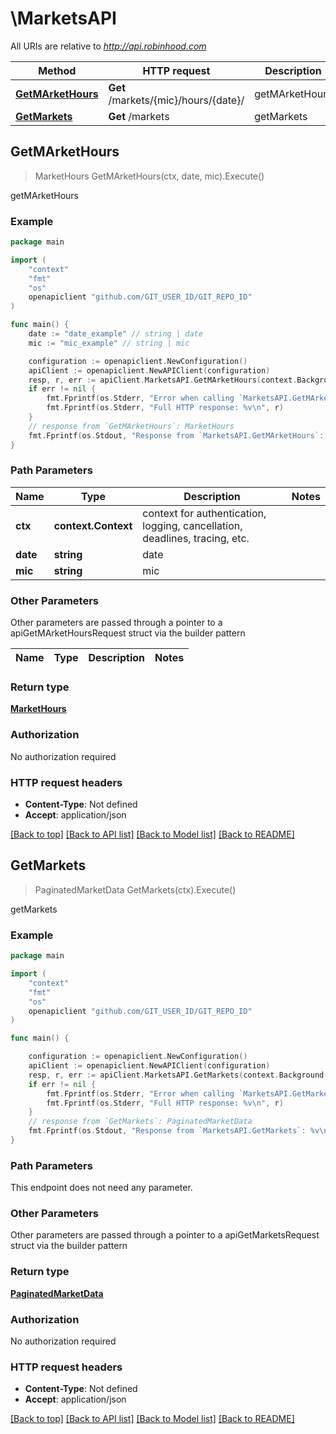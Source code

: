 # \MarketsAPI

All URIs are relative to *http://api.robinhood.com*

Method | HTTP request | Description
------------- | ------------- | -------------
[**GetMArketHours**](MarketsAPI.md#GetMArketHours) | **Get** /markets/{mic}/hours/{date}/ | getMArketHours
[**GetMarkets**](MarketsAPI.md#GetMarkets) | **Get** /markets | getMarkets



## GetMArketHours

> MarketHours GetMArketHours(ctx, date, mic).Execute()

getMArketHours

### Example

```go
package main

import (
    "context"
    "fmt"
    "os"
    openapiclient "github.com/GIT_USER_ID/GIT_REPO_ID"
)

func main() {
    date := "date_example" // string | date
    mic := "mic_example" // string | mic

    configuration := openapiclient.NewConfiguration()
    apiClient := openapiclient.NewAPIClient(configuration)
    resp, r, err := apiClient.MarketsAPI.GetMArketHours(context.Background(), date, mic).Execute()
    if err != nil {
        fmt.Fprintf(os.Stderr, "Error when calling `MarketsAPI.GetMArketHours``: %v\n", err)
        fmt.Fprintf(os.Stderr, "Full HTTP response: %v\n", r)
    }
    // response from `GetMArketHours`: MarketHours
    fmt.Fprintf(os.Stdout, "Response from `MarketsAPI.GetMArketHours`: %v\n", resp)
}
```

### Path Parameters


Name | Type | Description  | Notes
------------- | ------------- | ------------- | -------------
**ctx** | **context.Context** | context for authentication, logging, cancellation, deadlines, tracing, etc.
**date** | **string** | date | 
**mic** | **string** | mic | 

### Other Parameters

Other parameters are passed through a pointer to a apiGetMArketHoursRequest struct via the builder pattern


Name | Type | Description  | Notes
------------- | ------------- | ------------- | -------------



### Return type

[**MarketHours**](MarketHours.md)

### Authorization

No authorization required

### HTTP request headers

- **Content-Type**: Not defined
- **Accept**: application/json

[[Back to top]](#) [[Back to API list]](../README.md#documentation-for-api-endpoints)
[[Back to Model list]](../README.md#documentation-for-models)
[[Back to README]](../README.md)


## GetMarkets

> PaginatedMarketData GetMarkets(ctx).Execute()

getMarkets

### Example

```go
package main

import (
    "context"
    "fmt"
    "os"
    openapiclient "github.com/GIT_USER_ID/GIT_REPO_ID"
)

func main() {

    configuration := openapiclient.NewConfiguration()
    apiClient := openapiclient.NewAPIClient(configuration)
    resp, r, err := apiClient.MarketsAPI.GetMarkets(context.Background()).Execute()
    if err != nil {
        fmt.Fprintf(os.Stderr, "Error when calling `MarketsAPI.GetMarkets``: %v\n", err)
        fmt.Fprintf(os.Stderr, "Full HTTP response: %v\n", r)
    }
    // response from `GetMarkets`: PaginatedMarketData
    fmt.Fprintf(os.Stdout, "Response from `MarketsAPI.GetMarkets`: %v\n", resp)
}
```

### Path Parameters

This endpoint does not need any parameter.

### Other Parameters

Other parameters are passed through a pointer to a apiGetMarketsRequest struct via the builder pattern


### Return type

[**PaginatedMarketData**](PaginatedMarketData.md)

### Authorization

No authorization required

### HTTP request headers

- **Content-Type**: Not defined
- **Accept**: application/json

[[Back to top]](#) [[Back to API list]](../README.md#documentation-for-api-endpoints)
[[Back to Model list]](../README.md#documentation-for-models)
[[Back to README]](../README.md)

